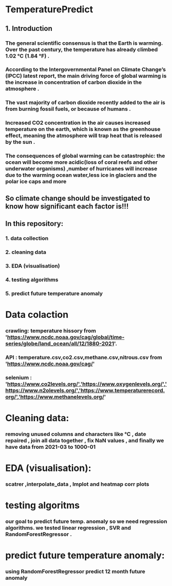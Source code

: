 # TemperaturePredict
## 1. Introduction
### The general scientific consensus is that the Earth is warming. Over the past century, the temperature has already climbed 1.02 °C (1.84 °F) .
### According to the Intergovernmental Panel on Climate Change’s (IPCC) latest report, the main driving force of global warming is the increase in concentration of carbon dioxide in the atmosphere .
### The vast majority of carbon dioxide recently added to the air is from burning fossil fuels, or because of humans .
### Increased CO2 concentration in the air causes increased temperature on the earth, which is known as the greenhouse effect, meaning the atmosphere will trap heat that is released by the sun .
### The consequences of global warming can be catastrophic: the ocean will become more acidic(loss of coral reefs and other underwater organisms) ,number of hurricanes will increase due to the warming ocean water,less ice in glaciers and the polar ice caps and more
## So climate change should be investigated to know how significant each factor is!!!
## In this repository:
### 1. data collection
### 2. cleaning data
### 3. EDA (visualisation)
### 4. testing algorithms
### 5. predict future temperature anomaly

# Data colaction
### crawling: temperature hissory from 'https://www.ncdc.noaa.gov/cag/global/time-series/globe/land_ocean/all/12/1880-2021'.
### API : temperature.csv,co2.csv,methane.csv,nitrous.csv from 'https://www.ncdc.noaa.gov/cag/'
### selenium : 'https://www.co2levels.org/','https://www.oxygenlevels.org/','https://www.n2olevels.org/','https://www.temperaturerecord.org/','https://www.methanelevels.org/'
# Cleaning data:
### removing unused columns and characters like °C , date repaired , join all data together , fix NaN values , and finally we have data from 2021-03 to 1000-01
# EDA (visualisation):
### scatrer ,interpolate_data , lmplot and heatmap corr plots
# testing algoritms
### our goal to predict future temp. anomaly so we need regression algorithms. we tested linear regression , SVR and RandomForestRegressor .
#  predict future temperature anomaly:
### using RandomForestRegressor predict 12 month future anomaly
